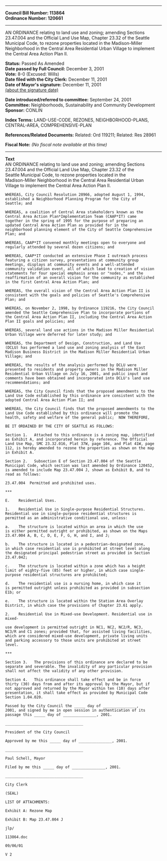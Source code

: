 * * * * *  
  
**Council Bill Number: [](#h0)[](#h2)113864**   
**Ordinance Number: 120661**  
  
* * * * *  
  
AN ORDINANCE relating to land use and zoning; amending Sections 23.47.004 and the Official Land Use Map, Chapter 23.32 of the Seattle Municipal Code, to rezone properties located in the Madison-Miller Neighborhood in the Central Area Residential Urban Village to implement the Central Area Action Plan II.  
  
**Status:** Passed As Amended   
**Date passed by Full Council:** December 3, 2001   
**Vote:** 8-0 (Excused: Wills)   
**Date filed with the City Clerk:** December 11, 2001   
**Date of Mayor's signature:** December 11, 2001   
[(about the signature date)](/~public/approvaldate.htm)   
  
  
**Date introduced/referred to committee:** September 24, 2001   
**Committee:** Neighborhoods, Sustainability and Community Development   
**Sponsor:** CONLIN   
  
**Index Terms:** LAND-USE-CODE, REZONES, NEIGHBORHOOD-PLANS, CENTRAL-AREA, COMPREHENSIVE-PLAN  
  
**References/Related Documents:** Related: Ord 119211; Related: Res 28961  
  
**Fiscal Note:** *(No fiscal note available at this time)*  
  
* * * * *  
  
**Text**  
    AN ORDINANCE relating to land use and zoning; amending Sections  
    23.47.004 and the Official Land Use Map, Chapter 23.32 of the  
    Seattle Municipal Code, to rezone properties located in the  
    Madison-Miller Neighborhood in the Central Area Residential Urban  
    Village to implement the Central Area Action Plan II.  
  
    WHEREAS, City Council Resolution 28966, adopted August 1, 1994,  
    established a Neighborhood Planning Program for the City of  
    Seattle; and  
  
    WHEREAS, a coalition of Central Area stakeholders known as the  
    Central Area Action Plan*Implementation Team (CAAP*IT) came  
    together in the spring of 1995 for the purpose of preparing an  
    updated Central Area Action Plan as provided for in the  
    neighborhood planning element of the City of Seattle Comprehensive  
    Plan; and  
  
    WHEREAS, CAAP*IT convened monthly meetings open to everyone and  
    regularly attended by several dozen citizens; and  
  
    WHEREAS, CAAP*IT conducted an extensive Phase I outreach process  
    featuring a citizen survey, presentations at community group  
    meetings, displays at community events and a well-attended  
    community validation event, all of which lead to creation of vision  
    statements for four special emphasis areas or "nodes," and the  
    reaffirmation of an overall vision for the community as established  
    in the first Central Area Action Plan; and  
  
    WHEREAS, the overall vision of the Central Area Action Plan II is  
    consistent with the goals and policies of Seattle's Comprehensive  
    Plan; and  
  
    WHEREAS, on November 2, 1998, by Ordinance 119216, the City Council  
    amended the Seattle Comprehensive Plan to incorporate portions of  
    the Central Area Action Plan II, including the Central Area Action  
    Plan II goals and policies; and  
  
    WHEREAS, several land use actions in the Madison Miller Residential  
    Urban Village were deferred for later study; and  
  
    WHEREAS, the Department of Design, Construction, and Land Use  
    (DCLU) has performed a land use and zoning analysis of the East  
    Madison Business District in the Madison Miller Residential Urban  
    Village; and  
  
    WHEREAS, the results of the analysis performed by DCLU were  
    presented to residents and property owners in the Madison Miller  
    Residential Urban Village on July 16, 2001, and public input and  
    comments have been obtained and incorporated into DCLU's land use  
    recommendations; and  
  
    WHEREAS, the City Council finds that the proposed amendments to the  
    Land Use Code established by this ordinance are consistent with the  
    adopted Central Area Action Plan II; and  
  
    WHEREAS, the City Council finds that the proposed amendments to the  
    Land Use Code established by this ordinance will promote the  
    health, safety and welfare of the general public;  NOW THEREFORE,  
  
    BE IT ORDAINED BY THE CITY OF SEATTLE AS FOLLOWS:  
  
    Section 1.   Attached to this ordinance is a zoning map, identified  
    as Exhibit A, and incorporated herein by reference. The Official  
    Land Use Map, SMC 23.32.016, Plat 37W, page 104, and Plat 41W, page  
    112, is hereby amended to rezone the properties as shown on the map  
    in Exhibit A.  
  
    Section 2.   Subsection E of Section 23.47.004 of the Seattle  
    Municipal Code, which section was last amended by Ordinance 120452,  
    is amended to include Map 23.47.004 J, shown as Exhibit B, and to  
    read as follows:  
  
    23.47.004  Permitted and prohibited uses.  
  
    ***  
  
    E.    Residential Uses.  
  
    1.    Residential Use in Single-purpose Residential Structures.  
    Residential use in single-purpose residential structures is  
    permitted as an administrative conditional use, unless:  
  
    a.    The structure is located within an area in which the use  
    is either permitted outright or prohibited, as shown on the Maps  
    23.47.004 A, B, C, D, E, F, G, H, and I, and J;  
  
    b.    The structure is located in a pedestrian-designated zone,  
    in which case residential use is prohibited at street level along  
    the designated principal pedestrian street as provided in Section  
    23.47.042;  
  
    c.    The structure is located within a zone which has a height  
    limit of eighty-five (85) feet or higher, in which case single-  
    purpose residential structures are prohibited;  
  
    d.    The residential use is a nursing home, in which case it  
    is permitted outright unless prohibited as provided in subsection  
    E1b; or  
  
    e.    The structure is located within the Station Area Overlay  
    District, in which case the provisions of Chapter 23.61 apply.  
  
    2.    Residential Use in Mixed-use Development. Residential use in  
    mixed-  
  
    use development is permitted outright in NC1, NC2, NC2/R, NC3,  
    NC3/R and C1 zones; provided that, for assisted living facilities,  
    which are considered mixed-use development, private living units  
    and parking accessory to those units are prohibited at street  
    level.  
  
    ***  
  
    Section 3.   The provisions of this ordinance are declared to be  
    separate and severable. The invalidity of any particular provision  
    shall not affect the validity of any other provision.  
  
    Section 4.   This ordinance shall take effect and be in force  
    thirty (30) days from and after its approval by the Mayor, but if  
    not approved and returned by the Mayor within ten (10) days after  
    presentation, it shall take effect as provided by Municipal Code  
    Section 1.04.020.  
  
    Passed by the City Council the _____ day of _______________,  
    2001, and signed by me in open session in authentication of its  
    passage this _____ day of _______________, 2001.  
  
    ___________________________________  
  
    President of the City Council  
  
    Approved by me this _____ day of _______________, 2001.  
  
    ___________________________________  
  
    Paul Schell, Mayor  
  
    Filed by me this _____ day of _______________, 2001.  
  
    ___________________________________  
  
    City Clerk  
  
    (SEAL)  
  
    LIST OF ATTACHMENTS:  
  
    Exhibit A: Rezone Map  
  
    Exhibit B: Map 23.47.004 J  
  
    jlp/  
  
    113864.doc  
  
    09/06/01  
  
    V 2  
